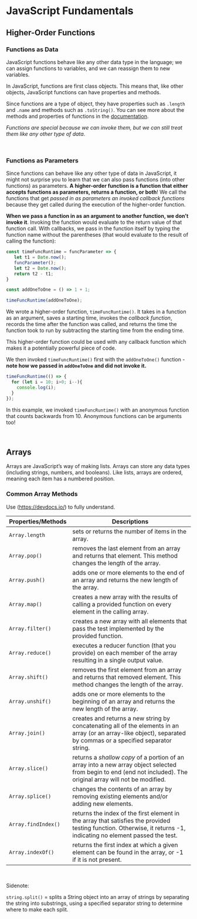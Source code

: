 # JavaScript Fundamentals

## Higher-Order Functions

### Functions as Data

JavaScript functions behave like any other data type in the language; we can assign functions to variables, and we can reassign them to new variables.

In JavaScript, functions are first class objects. This means that, like other objects, JavaScript functions can have properties and methods.

Since functions are a type of object, they have properties such as `.length` and `.name` and methods such as `.toString()`. You can see more about the methods and properties of functions in the [documentation](https://developer.mozilla.org/en-US/docs/Web/JavaScript/Reference/Global_Objects/Function).

*Functions are special because we can invoke them, but we can still treat them like any other type of data*.

&nbsp;

### Functions as Parameters

Since functions can behave like any other type of data in JavaScript, it might not surprise you to learn that we can also pass functions (into other functions) as parameters. **A higher-order function is a function that either accepts functions as parameters, returns a function, or both**! We call the functions that get *passed in as parameters an invoked callback functions* because they get called during the execution of the higher-order function.

**When we pass a function in as an argument to another function, we don’t invoke it**. Invoking the function would evaluate to the return value of that function call. With callbacks, we pass in the function itself by typing the function name without the parentheses (that would evaluate to the result of calling the function):

```javascript
const timeFuncRuntime = funcParameter => {
   let t1 = Date.now();
   funcParameter();
   let t2 = Date.now();
   return t2 - t1;
}

const addOneToOne = () => 1 + 1;

timeFuncRuntime(addOneToOne);
```

We wrote a higher-order function, `timeFuncRuntime()`. It takes in a function as an argument, saves a starting time, invokes the *callback function*, records the time after the function was called, and returns the time the function took to run by subtracting the starting time from the ending time.

This higher-order function could be used with any callback function which makes it a potentially powerful piece of code.

We then invoked `timeFuncRuntime()` first with the `addOneToOne()` function - **note how we passed in `addOneToOne` and did not invoke it.**

```javascript
timeFuncRuntime(() => {
  for (let i = 10; i>0; i--){
    console.log(i);
  }
});
```

In this example, we invoked `timeFuncRuntime()` with an anonymous function that counts backwards from 10. Anonymous functions can be arguments too!

&nbsp;
&nbsp;

## Arrays

Arrays are JavaScript’s way of making lists. Arrays can store any data types (including strings, numbers, and booleans). Like lists, arrays are ordered, meaning each item has a numbered position.

### Common Array Methods

Use (https://devdocs.io/) to fully understand.

Properties/Methods | Descriptions
--------------------|---------------------
`Array.length`   |   sets or returns the number of items in the array.
`Array.pop()` |   removes the last element from an array and returns that element. This method changes the length of the array.
`Array.push()`    |   adds one or more elements to the end of an array and returns the new length of the array.
`Array.map()`   |   creates a new array with the results of calling a provided function on every element in the calling array.
`Array.filter()`    |   creates a new array with all elements that pass the test implemented by the provided function.
`Array.reduce()`    |   executes a reducer function (that you provide) on each member of the array resulting in a single output value.
`Array.shift()`     |   removes the first element from an array and returns that removed element. This method changes the length of the array.
`Array.unshif()`    |   adds one or more elements to the beginning of an array and returns the new length of the array.
`Array.join()`      |   creates and returns a new string by concatenating all of the elements in an array (or an array-like object), separated by commas or a specified separator string.
`Array.slice()`     |   returns a *shallow copy* of a portion of an array into a new array object selected from begin to end (end not included). The original array will not be modified.
`Array.splice()`    |   changes the contents of an array by removing existing elements and/or adding new elements.
`Array.findIndex()`     |   returns the index of the first element in the array that satisfies the provided testing function. Otherwise, it returns -1, indicating no element passed the test.
`Array.indexOf()`   |   returns the first index at which a given element can be found in the array, or -1 if it is not present.
&nbsp;

Sidenote:
&nbsp;

`string.split()` = splits a String object into an array of strings by separating the string into substrings, using a specified separator string to determine where to make each split.

&nbsp;
&nbsp;
